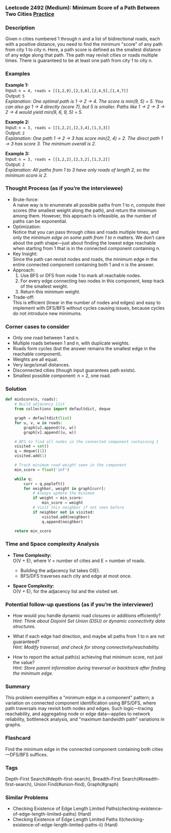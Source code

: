 ### Leetcode 2492 (Medium): Minimum Score of a Path Between Two Cities [Practice](https://leetcode.com/problems/minimum-score-of-a-path-between-two-cities)

### Description  
Given n cities numbered 1 through n and a list of bidirectional roads, each with a positive distance, you need to find the minimum "score" of any path from city 1 to city n. Here, a path score is defined as the smallest distance of any edge along that path. The path may revisit cities or roads multiple times. There is guaranteed to be at least one path from city 1 to city n.

### Examples  

**Example 1:**  
Input: `n = 4, roads = [[1,2,9],[2,3,6],[2,4,5],[1,4,7]]`  
Output: `5`  
*Explanation: One optimal path is 1 → 2 → 4. The score is min(9, 5) = 5. You can also go 1 → 4 directly (score 7), but 5 is smaller. Paths like 1 → 2 → 3 → 2 → 4 would yield min(9, 6, 9, 5) = 5.*

**Example 2:**  
Input: `n = 3, roads = [[1,2,2],[2,3,4],[1,3,3]]`  
Output: `2`  
*Explanation: One path 1 → 2 → 3 has score min(2, 4) = 2. The direct path 1 → 3 has score 3. The minimum overall is 2.*

**Example 3:**  
Input: `n = 3, roads = [[1,2,2],[2,3,2],[1,3,2]]`  
Output: `2`  
*Explanation: All paths from 1 to 3 have only roads of length 2, so the minimum score is 2.*

### Thought Process (as if you’re the interviewee)  
- Brute-force:  
  A naive way is to enumerate all possible paths from 1 to n, compute their scores (the smallest weight along the path), and return the minimum among them. However, this approach is infeasible, as the number of paths can be exponential.
- Optimization:  
  Notice that you can pass through cities and roads multiple times, and only the *minimum edge on some path from 1 to n* matters. We don’t care about the path shape—just about finding the lowest edge reachable when starting from 1 that is in the connected component containing n.
- Key Insight:  
  Since the path can revisit nodes and roads, the minimum edge in the entire connected component containing both 1 and n is the answer.
- Approach:  
  1. Use BFS or DFS from node 1 to mark all reachable nodes.
  2. For every edge connecting two nodes in this component, keep track of the smallest weight.
  3. Return this minimum weight.
- Trade-off:  
  This is efficient (linear in the number of nodes and edges) and easy to implement with DFS/BFS without cycles causing issues, because cycles do not introduce new minimums.

### Corner cases to consider  
- Only one road between 1 and n.
- Multiple roads between 1 and n, with duplicate weights.
- Roads form cycles (but the answer remains the smallest edge in the reachable component).
- Weights are all equal.
- Very large/small distances.
- Disconnected cities (though input guarantees path exists).
- Smallest possible component: n = 2, one road.

### Solution

```python
def minScore(n, roads):
    # Build adjacency list
    from collections import defaultdict, deque

    graph = defaultdict(list)
    for u, v, w in roads:
        graph[u].append((v, w))
        graph[v].append((u, w))

    # BFS to find all nodes in the connected component containing 1
    visited = set()
    q = deque([1])
    visited.add(1)

    # Track minimum road weight seen in the component
    min_score = float('inf')

    while q:
        curr = q.popleft()
        for neighbor, weight in graph[curr]:
            # Always update the minimum
            if weight < min_score:
                min_score = weight
            # Visit this neighbor if not seen before
            if neighbor not in visited:
                visited.add(neighbor)
                q.append(neighbor)

    return min_score
```

### Time and Space complexity Analysis  

- **Time Complexity:**  
  O(V + E), where V = number of cities and E = number of roads.  
  - Building the adjacency list takes O(E).
  - BFS/DFS traverses each city and edge at most once.

- **Space Complexity:**  
  O(V + E), for the adjacency list and the visited set.

### Potential follow-up questions (as if you’re the interviewer)  

- How would you handle dynamic road closures or additions efficiently?  
  *Hint: Think about Disjoint Set Union (DSU) or dynamic connectivity data structures.*

- What if each edge had direction, and maybe all paths from 1 to n are not guaranteed?  
  *Hint: Modify traversal, and check for strong connectivity/reachability.*

- How to report the actual path(s) achieving that minimum score, not just the value?  
  *Hint: Store parent information during traversal or backtrack after finding the minimum edge.*

### Summary
This problem exemplifies a "minimum edge in a component" pattern; a variation on connected component identification using BFS/DFS, where path traversals may revisit both nodes and edges. Such logic—tracing reachability, and aggregating node or edge data—applies to network reliability, bottleneck analysis, and "maximum bandwidth path" variations in graphs.


### Flashcard
Find the minimum edge in the connected component containing both cities—DFS/BFS suffices.

### Tags
Depth-First Search(#depth-first-search), Breadth-First Search(#breadth-first-search), Union Find(#union-find), Graph(#graph)

### Similar Problems
- Checking Existence of Edge Length Limited Paths(checking-existence-of-edge-length-limited-paths) (Hard)
- Checking Existence of Edge Length Limited Paths II(checking-existence-of-edge-length-limited-paths-ii) (Hard)